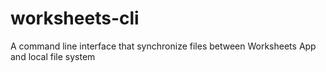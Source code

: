 # worksheets-cli
A command line interface that synchronize files between Worksheets App and local file system

